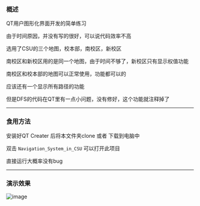 ### 概述

QT用户图形化界面开发的简单练习

由于时间原因，并没有写的很好，可以说代码效率不高

选用了CSU的三个地图，校本部，南校区，新校区

南校区和新校区用的是同一个地图，由于时间不够了，新校区只有显示权值功能

南校区和校本部的地图可以正常使用，功能都可以的

应该还有一个显示所有路径的功能

但是DFS的代码在QT里有一点小问题，没有修好，这个功能就注释掉了

---

### 食用方法
安装好QT Creater 后将本文件夹clone 或者 下载到电脑中

双击 `Navigation_System_in_CSU` 可以打开此项目

直接运行大概率没有bug

---

### 演示效果

![image](https://github.com/yjr-1100/CSU_minidesign/blob/main/Navigation_System_in_CSU/show.gif )   